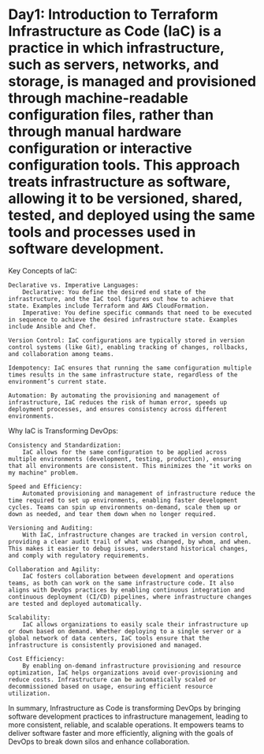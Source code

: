 # Day1: Introduction to Terraform Infrastructure as Code (IaC) is a practice in which infrastructure, such as servers, networks, and storage, is managed and provisioned through machine-readable configuration files, rather than through manual hardware configuration or interactive configuration tools. This approach treats infrastructure as software, allowing it to be versioned, shared, tested, and deployed using the same tools and processes used in software development.
Key Concepts of IaC:

    Declarative vs. Imperative Languages:
        Declarative: You define the desired end state of the infrastructure, and the IaC tool figures out how to achieve that state. Examples include Terraform and AWS CloudFormation.
        Imperative: You define specific commands that need to be executed in sequence to achieve the desired infrastructure state. Examples include Ansible and Chef.

    Version Control: IaC configurations are typically stored in version control systems (like Git), enabling tracking of changes, rollbacks, and collaboration among teams.

    Idempotency: IaC ensures that running the same configuration multiple times results in the same infrastructure state, regardless of the environment’s current state.

    Automation: By automating the provisioning and management of infrastructure, IaC reduces the risk of human error, speeds up deployment processes, and ensures consistency across different environments.

Why IaC is Transforming DevOps:

    Consistency and Standardization:
        IaC allows for the same configuration to be applied across multiple environments (development, testing, production), ensuring that all environments are consistent. This minimizes the "it works on my machine" problem.

    Speed and Efficiency:
        Automated provisioning and management of infrastructure reduce the time required to set up environments, enabling faster development cycles. Teams can spin up environments on-demand, scale them up or down as needed, and tear them down when no longer required.

    Versioning and Auditing:
        With IaC, infrastructure changes are tracked in version control, providing a clear audit trail of what was changed, by whom, and when. This makes it easier to debug issues, understand historical changes, and comply with regulatory requirements.

    Collaboration and Agility:
        IaC fosters collaboration between development and operations teams, as both can work on the same infrastructure code. It also aligns with DevOps practices by enabling continuous integration and continuous deployment (CI/CD) pipelines, where infrastructure changes are tested and deployed automatically.

    Scalability:
        IaC allows organizations to easily scale their infrastructure up or down based on demand. Whether deploying to a single server or a global network of data centers, IaC tools ensure that the infrastructure is consistently provisioned and managed.

    Cost Efficiency:
        By enabling on-demand infrastructure provisioning and resource optimization, IaC helps organizations avoid over-provisioning and reduce costs. Infrastructure can be automatically scaled or decommissioned based on usage, ensuring efficient resource utilization.

In summary, Infrastructure as Code is transforming DevOps by bringing software development practices to infrastructure management, leading to more consistent, reliable, and scalable operations. It empowers teams to deliver software faster and more efficiently, aligning with the goals of DevOps to break down silos and enhance collaboration.
